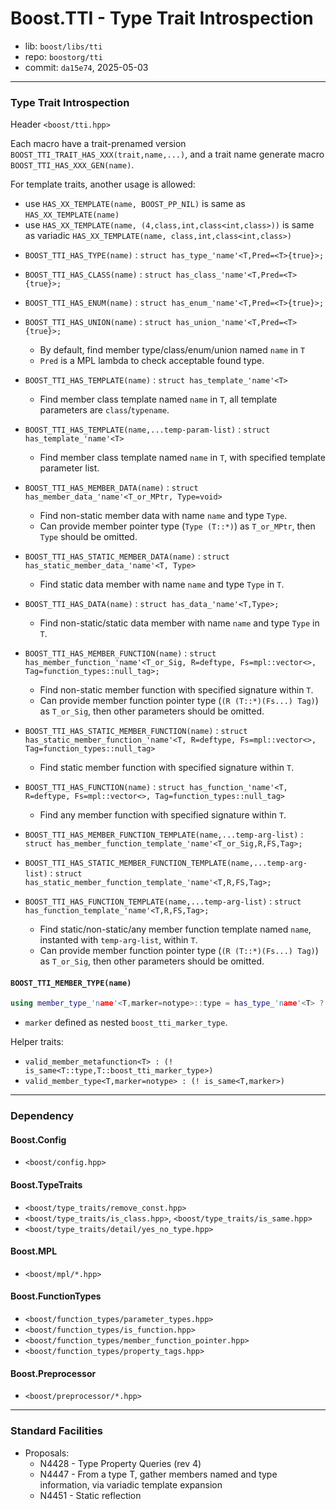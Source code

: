 # Boost.TTI - Type Trait Introspection

* lib: `boost/libs/tti`
* repo: `boostorg/tti`
* commit: `da15e74`, 2025-05-03

------
### Type Trait Introspection

Header `<boost/tti.hpp>`

Each macro have a trait-prenamed version `BOOST_TTI_TRAIT_HAS_XXX(trait,name,...)`, and a trait name generate macro `BOOST_TTI_HAS_XXX_GEN(name)`.

For template traits, another usage is allowed:
- use `HAS_XX_TEMPLATE(name, BOOST_PP_NIL)` is same as `HAS_XX_TEMPLATE(name)`
- use `HAS_XX_TEMPLATE(name, (4,class,int,class<int,class>))` is same as variadic `HAS_XX_TEMPLATE(name, class,int,class<int,class>)`

* `BOOST_TTI_HAS_TYPE(name)` : `struct has_type_'name'<T,Pred=<T>{true}>;`
* `BOOST_TTI_HAS_CLASS(name)` : `struct has_class_'name'<T,Pred=<T>{true}>;`
* `BOOST_TTI_HAS_ENUM(name)` : `struct has_enum_'name'<T,Pred=<T>{true}>;`
* `BOOST_TTI_HAS_UNION(name)` : `struct has_union_'name'<T,Pred=<T>{true}>;`
  * By default, find member type/class/enum/union named `name` in `T`
  * `Pred` is a MPL lambda to check acceptable found type.

* `BOOST_TTI_HAS_TEMPLATE(name)` : `struct has_template_'name'<T>`
  * Find member class template named `name` in `T`, all template parameters are `class`/`typename`.
* `BOOST_TTI_HAS_TEMPLATE(name,...temp-param-list)` : `struct has_template_'name'<T>`
  * Find member class template named `name` in `T`, with specified template parameter list.

* `BOOST_TTI_HAS_MEMBER_DATA(name)` : `struct has_member_data_'name'<T_or_MPtr, Type=void>`
  * Find non-static member data with name `name` and type `Type`.
  * Can provide member pointer type (`Type (T::*)`) as `T_or_MPtr`, then `Type` should be omitted.
* `BOOST_TTI_HAS_STATIC_MEMBER_DATA(name)` : `struct has_static_member_data_'name'<T, Type>`
  * Find static data member with name `name` and type `Type` in `T`.
* `BOOST_TTI_HAS_DATA(name)` : `struct has_data_'name'<T,Type>;`
  * Find non-static/static data member with name `name` and type `Type` in `T`.

* `BOOST_TTI_HAS_MEMBER_FUNCTION(name)` : `struct has_member_function_'name'<T_or_Sig, R=deftype, Fs=mpl::vector<>, Tag=function_types::null_tag>;`
  * Find non-static member function with specified signature within `T`.
  * Can provide member function pointer type (`(R (T::*)(Fs...) Tag)`) as `T_or_Sig`, then other parameters should be omitted.
* `BOOST_TTI_HAS_STATIC_MEMBER_FUNCTION(name)` : `struct has_static_member_function_'name'<T, R=deftype, Fs=mpl::vector<>, Tag=function_types::null_tag>`
  * Find static member function with specified signature within `T`.
* `BOOST_TTI_HAS_FUNCTION(name)` : `struct has_function_'name'<T, R=deftype, Fs=mpl::vector<>, Tag=function_types::null_tag>`
  * Find any member function with specified signature within `T`.

* `BOOST_TTI_HAS_MEMBER_FUNCTION_TEMPLATE(name,...temp-arg-list)` : `struct has_member_function_template_'name'<T_or_Sig,R,FS,Tag>;`
* `BOOST_TTI_HAS_STATIC_MEMBER_FUNCTION_TEMPLATE(name,...temp-arg-list)` : `struct has_static_member_function_template_'name'<T,R,FS,Tag>;`
* `BOOST_TTI_HAS_FUNCTION_TEMPLATE(name,...temp-arg-list)` : `struct has_function_template_'name'<T,R,FS,Tag>;`
  * Find static/non-static/any member function template named `name`, instanted with `temp-arg-list`, within `T`.
  * Can provide member function pointer type (`(R (T::*)(Fs...) Tag)`) as `T_or_Sig`, then other parameters should be omitted.


#### `BOOST_TTI_MEMBER_TYPE(name)`

```c++
using member_type_'name'<T,marker=notype>::type = has_type_'name'<T> ? decltype(T::name) : marker;
```

* `marker` defined as nested `boost_tti_marker_type`.

Helper traits:

* `valid_member_metafunction<T> : (! is_same<T::type,T::boost_tti_marker_type>)`
* `valid_member_type<T,marker=notype> : (! is_same<T,marker>)`

------
### Dependency

#### Boost.Config

* `<boost/config.hpp>`

#### Boost.TypeTraits

* `<boost/type_traits/remove_const.hpp>`
* `<boost/type_traits/is_class.hpp>`, `<boost/type_traits/is_same.hpp>`
* `<boost/type_traits/detail/yes_no_type.hpp>`

#### Boost.MPL

* `<boost/mpl/*.hpp>`

#### Boost.FunctionTypes

* `<boost/function_types/parameter_types.hpp>`
* `<boost/function_types/is_function.hpp>`
* `<boost/function_types/member_function_pointer.hpp>`
* `<boost/function_types/property_tags.hpp>`

#### Boost.Preprocessor

* `<boost/preprocessor/*.hpp>`

------
### Standard Facilities

* Proposals:
  * N4428 - Type Property Queries (rev 4)
  * N4447 - From a type T, gather members named and type information, via variadic template expansion
  * N4451 - Static reflection
